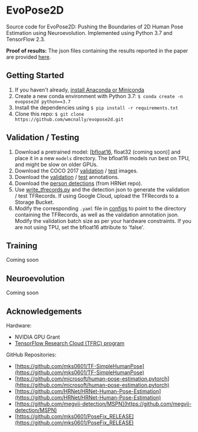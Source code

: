 # EvoPose2D
Source code for EvoPose2D: Pushing the Boundaries of 2D Human Pose Estimation using Neuroevolution.
Implemented using Python 3.7 and TensorFlow 2.3.

**Proof of results:** The json files containing the results reported in the paper are provided [here](https://drive.google.com/drive/folders/1nNrB0o7Uo7gpGE3_F3L2Ukn9R47PIRrF?usp=sharing). 

## Getting Started
1. If you haven't already, [install Anaconda or Miniconda](https://docs.conda.io/projects/conda/en/latest/user-guide/install/index.html)
2. Create a new conda environment with Python 3.7: ```$ conda create -n evopose2d python==3.7```
3. Install the dependencies using ```$ pip install -r requirements.txt```
4. Clone this repo: ```$ git clone https://github.com/wmcnally/evopose2d.git```

## Validation / Testing
1. Download a pretrained model: [[bfloat16](https://drive.google.com/drive/folders/1lPXkml5icmKLOGr3o2FQsHEPPe7Du_cH?usp=sharing), float32 (coming soon)] and place it in a new ```models``` directory. The bfloat16 models run best on TPU, and might be slow on older GPUs. 
2. Download the COCO 2017 [validation](http://images.cocodataset.org/zips/val2017.zip) / [test](http://images.cocodataset.org/zips/test2017.zip) images.
3. Download the [validation](http://images.cocodataset.org/annotations/annotations_trainval2017.zip) / [test](http://images.cocodataset.org/annotations/image_info_test2017.zip) annotations.
4. Download the [person detections](https://drive.google.com/drive/folders/1fRUDNUDxe9fjqcRZ2bnF_TKMlO0nB_dk?usp=sharing) (from HRNet repo). 
5. Use [write_tfrecords.py](./write_tfrecords.py) and the detection json to generate the validation / test TFRecords. If using Google Cloud, upload the TFRecords to a Storage Bucket. 
6. Modify the corresponding ```.yaml``` file in [configs](./configs) to point to the directory containing the TFRecords, as well as the validation annotation json. Modify the validation batch size as per your hardware constraints. If you are not using TPU, set the bfloat16 attribute to 'false'.  


## Training
Coming soon

## Neuroevolution
Coming soon

## Acknowledgements

Hardware: 
- NVIDIA GPU Grant
- [TensorFlow Research Cloud (TFRC) program](https://www.tensorflow.org/tfrc)

GitHub Repositories:
- [https://github.com/mks0601/TF-SimpleHumanPose](https://github.com/mks0601/TF-SimpleHumanPose)
- [https://github.com/microsoft/human-pose-estimation.pytorch](https://github.com/microsoft/human-pose-estimation.pytorch)
- [https://github.com/HRNet/HRNet-Human-Pose-Estimation](https://github.com/HRNet/HRNet-Human-Pose-Estimation)
- [https://github.com/megvii-detection/MSPN](https://github.com/megvii-detection/MSPN)
- [https://github.com/mks0601/PoseFix_RELEASE](https://github.com/mks0601/PoseFix_RELEASE)